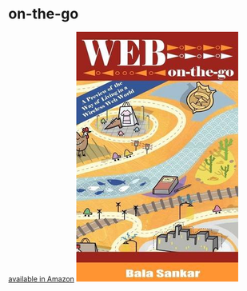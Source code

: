 # on-the-go
[available in Amazon](https://www.amazon.com/Web-Go-Bala-Sankar/dp/0982490828/)
![Alt text](on-the-go_hardcover.jpg)
